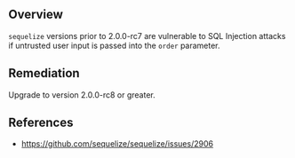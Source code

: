 ## Overview
`sequelize` versions prior to 2.0.0-rc7 are vulnerable to SQL Injection attacks if untrusted user input is passed into the `order` parameter.

## Remediation
Upgrade to version 2.0.0-rc8 or greater.

## References

- https://github.com/sequelize/sequelize/issues/2906
